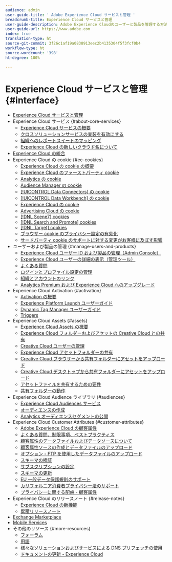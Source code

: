 ```yaml
---
audience: admin
user-guide-title: ' Adobe Experience Cloud サービスと管理 '
breadcrumb-title: Experience Cloud サービスと管理
user-guide-description: Adobe Experience Cloudのユーザーと製品を管理する方法、および顧客属性サービスとオーディエンスライブラリサービスの使用方法について説明します。 CookieとExperience Cloudアセットについても説明します。
user-guide-url: https://www.adobe.com
index: true
translation-type: ht
source-git-commit: 3f26c1af19a0838913eec2b4135304f5f3fcf0b4
workflow-type: ht
source-wordcount: '398'
ht-degree: 100%

---
```



# Experience Cloud サービスと管理 {#interface}

+ [Experience Cloud サービスと管理](experience-cloud.md)
+ Experience Cloud サービス {#about-core-services}
   + [Experience Cloud サービスの概要](core-services-landing.md)
   + [クロスソリューションサービスの実装を有効にする](core-services/core-services.md)
   + [組織へのレポートスイートのマッピング](core-services/report-suite-mapping.md)
   + [Experience Cloud の新しいクラウド名について](solutions-core-services.md)
+ [Experience Cloud の統合](marketing-cloud-integrations.md)
+ Experience Cloud の cookie {#ec-cookies}
   + [Experience Cloud の cookie の概要](cookies/cookies-privacy.md)
   + [Experience Cloud のファーストパーティ cookie](cookies/cookies-first-party.md)
   + [Analytics の cookie](cookies/cookies-analytics.md)
   + [Audience Manager の cookie](cookies/cookies-am.md)
   + [[!UICONTROL Data Connectors] の cookie](cookies/cookies-dc.md)
   + [[!UICONTROL Data Workbench] の cookie](cookies/cookies-insight.md)
   + [Experience Cloud の cookie](cookies/cookies-mc.md)
   + [Advertising Cloud の cookie](cookies/cookies-advertising-cloud.md)
   + [[!DNL Scene7] cookies](cookies/cookies-s7.md)
   + [[!DNL Search and Promote] cookies](cookies/cookies-snp.md)
   + [[!DNL Target] cookies](cookies/cookies-target.md)
   + [ブラウザー cookie のプライバシー設定の有効化](cookies/browser-cookie-settings.md)
   + [サードパーティ cookie のサポートに対する変更がお客様に及ぼす影響](cookies/cookies-thirdparty.md)
+ ユーザーおよび製品の管理 {#manage-users-and-products}
   + [Experience Cloud ユーザー ID および製品の管理（Admin Console）](admin-getting-started/admin-getting-started.md)
   + [Experience Cloud ユーザーの詳細の表示（管理ツール）](admin-getting-started/admin-tool-experience-cloud.md)
   + [よくある質問](admin-getting-started/faq.md)
   + [ログインとプロファイル設定の管理](admin-getting-started/getting-started-experience-cloud.md)
   + [組織とアカウントのリンク](admin-getting-started/organizations.md)
   + [Analytics Premium および Experience Cloud へのアップグレード](admin-getting-started/upgrade-to-analytics-premium.md)
+ Experience Cloud Activation {#activation}
   + [Activation の概要](activation/activation.md)
   + [Experience Platform Launch ユーザーガイド](https://docs.adobe.com/content/help/ja-JP/launch/using/overview.html)
   + [Dynamic Tag Manager ユーザーガイド](https://docs.adobe.com/content/help/ja-JP/dtm/using/dtm-home.html)
   + [Triggers](activation/triggers.md)
+ Experience Cloud Assets {#assets}
   + [Experience Cloud Assets の概要](experience-cloud-assets/experience-cloud-assets.md)
   + [Experience Cloud フォルダーおよびアセットの Creative Cloud との共有](experience-cloud-assets/creative-cloud.md)
   + [Creative Cloud ユーザーの管理](experience-cloud-assets/t-admin-add-cc-user.md)
   + [Experience Cloud アセットフォルダーの共有](experience-cloud-assets/t-share-creative-cloud.md)
   + [Creative Cloud ブラウザーから共有フォルダーにアセットをアップロード](experience-cloud-assets/t-upload-asset-cc.md)
   + [Creative Cloud デスクトップから共有フォルダーにアセットをアップロード](experience-cloud-assets/t-cc-asset-upload-thor.md)
   + [アセットファイルを共有するための要件](experience-cloud-assets/assets-file-reqs.md)
   + [共有フォルダーの動作](experience-cloud-assets/asset-behavior.md)
+ Experience Cloud Audience ライブラリ {#audiences}
   + [Experience Cloud Audiences サービス](audience-library/audience-library.md)
   + [オーディエンスの作成](audience-library/t-audience-create.md)
   + [Analytics オーディエンスセグメントの公開](audience-library/t-publish-audience-segment.md)
+ Experience Cloud Customer Attributes {#customer-attributes}
   + [Adobe Experience Cloud の顧客属性](attributes/attributes.md)
   + [よくある質問、制限事項、ベストプラクティス](attributes/faq-crs.md)
   + [顧客属性のデータファイルおよびデータソースについて](attributes/crs-data-file.md)
   + [顧客属性ソースの作成とデータファイルのアップロード](attributes/t-crs-usecase.md)
   + [オプション - FTP を使用したデータファイルのアップロード](attributes/t-upload-attributes-ftp.md)
   + [スキーマの検証](attributes/validate-schema.md)
   + [サブスクリプションの設定](attributes/subscription.md)
   + [スキーマの更新](attributes/t-update-schema.md)
   + [EU 一般データ保護規則のサポート](attributes/gdpr.md)
   + [カリフォルニア消費者プライバシー法のサポート](attributes/ccpa.md)
   + [プライバシーに関する配慮 - 顧客属性](attributes/privacy-mac.md)
+ Experience Cloud のリリースノート {#release-notes}
   + [Experience Cloud の新機能](https://docs.adobe.com/content/help/ja-JP/release-notes/experience-cloud/current.html)
   + [累積リリースノート](marketing-cloud-interface/release-notes.md)
+ [Exchange Marketplace](exchange.md)
+ [Mobile Services](https://docs.adobe.com/content/help/ja-JP/mobile-services/using/home.html)
+ その他のリソース {#more-resources}
   + [フォーラム](https://forums.adobe.com/community/experience-cloud)
   + [用語](terms.md)
   + [様々なソリューションおよびサービスによる DNS プリフェッチの使用](dns-prefetch.md)
   + [ドキュメントの更新 - Experience Cloud](doc-updates.md)
